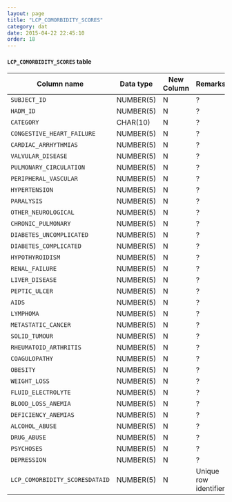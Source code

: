 ```yaml
---
layout: page
title: "LCP_COMORBIDITY_SCORES"
category: dat
date: 2015-04-22 22:45:10
order: 18
---
```


#### ```LCP_COMORBIDITY_SCORES``` table

Column name | Data type | New Column | Remarks
--- | --- | --- | ---
```SUBJECT_ID``` | NUMBER(5) | N | ?
```HADM_ID``` | NUMBER(5) | N | ?
```CATEGORY``` | CHAR(10) | N | ?
```CONGESTIVE_HEART_FAILURE``` | NUMBER(5) | N | ?
```CARDIAC_ARRHYTHMIAS``` | NUMBER(5) | N | ?
```VALVULAR_DISEASE``` | NUMBER(5) | N | ?
```PULMONARY_CIRCULATION``` | NUMBER(5) | N | ?
```PERIPHERAL_VASCULAR``` | NUMBER(5) | N | ?
```HYPERTENSION``` | NUMBER(5) | N | ?
```PARALYSIS``` | NUMBER(5) | N | ?
```OTHER_NEUROLOGICAL``` | NUMBER(5) | N | ?
```CHRONIC_PULMONARY``` | NUMBER(5) | N | ?
```DIABETES_UNCOMPLICATED``` | NUMBER(5) | N | ?
```DIABETES_COMPLICATED``` | NUMBER(5) | N | ?
```HYPOTHYROIDISM``` | NUMBER(5) | N | ?
```RENAL_FAILURE``` | NUMBER(5) | N | ?
```LIVER_DISEASE``` | NUMBER(5) | N | ?
```PEPTIC_ULCER``` | NUMBER(5) | N | ?
```AIDS``` | NUMBER(5) | N | ?
```LYMPHOMA``` | NUMBER(5) | N | ?
```METASTATIC_CANCER``` | NUMBER(5) | N | ?
```SOLID_TUMOUR``` | NUMBER(5) | N | ?
```RHEUMATOID_ARTHRITIS``` | NUMBER(5) | N | ?
```COAGULOPATHY``` | NUMBER(5) | N | ?
```OBESITY``` | NUMBER(5) | N | ?
```WEIGHT_LOSS``` | NUMBER(5) | N | ?
```FLUID_ELECTROLYTE``` | NUMBER(5) | N | ?
```BLOOD_LOSS_ANEMIA``` | NUMBER(5) | N | ?
```DEFICIENCY_ANEMIAS``` | NUMBER(5) | N | ?
```ALCOHOL_ABUSE``` | NUMBER(5) | N | ?
```DRUG_ABUSE``` | NUMBER(5) | N | ?
```PSYCHOSES``` | NUMBER(5) | N | ?
```DEPRESSION``` | NUMBER(5) | N | ?
```LCP_COMORBIDITY_SCORESDATAID``` | NUMBER(5) | N | Unique row identifier

